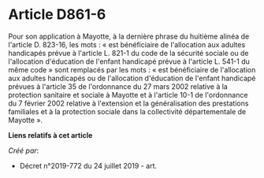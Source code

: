 # Article D861-6

Pour son application à Mayotte, à la dernière phrase du huitième alinéa de l'article D. 823-16, les mots : « est bénéficiaire
de l'allocation aux adultes handicapés prévue à l'article L. 821-1 du code de la sécurité sociale ou de l'allocation
d'éducation de l'enfant handicapé prévue à l'article L. 541-1 du même code » sont remplacés par les mots : « est bénéficiaire
de l'allocation aux adultes handicapés ou de l'allocation d'éducation de l'enfant handicapé prévues à l'article 35 de
l'ordonnance du 27 mars 2002 relative à la protection sanitaire et sociale à Mayotte et à l'article 10-1 de l'ordonnance du 7
février 2002 relative à l'extension et la généralisation des prestations familiales et à la protection sociale dans la
collectivité départementale de Mayotte ».

**Liens relatifs à cet article**

_Créé par_:

  - Décret n°2019-772 du 24 juillet 2019 - art.

